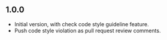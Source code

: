 ## 1.0.0

- Initial version, with check code style guideline feature.
- Push code style violation as pull request review comments.
